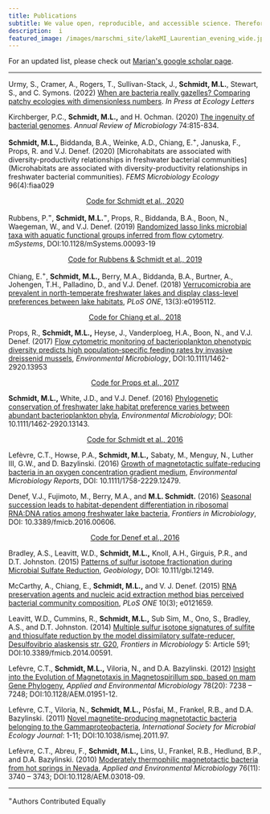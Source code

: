 ```yaml
---
title: Publications
subtitle: We value open, reproducible, and accessible science. Therefore, we post our manuscript as preprints on bioRxiv  and share the code from our projects on github. If you have questions, thoughts, or comments, especially on our code, please get in touch! 
description:  i
featured_image: /images/marschmi_site/lakeMI_Laurentian_evening_wide.jpg
---
```


For an updated list, please check out [Marian's google scholar page](https://scholar.google.com/citations?user=XN44kAIAAAAJ&hl=en). 

***

Urmy, S., Cramer, A., Rogers, T., Sullivan-Stack, J., **Schmidt, M.L.**, Stewart, S., and C. Symons. (2022) [When are bacteria really gazelles? Comparing patchy ecologies with dimensionless numbers](https://www.biorxiv.org/content/10.1101/2021.10.15.464607v2.external-links.html). *In Press at Ecology Letters*

Kirchberger, P.C., **Schmidt, M.L.,** and H. Ochman. (2020) [The ingenuity of bacterial genomes](https://www.annualreviews.org/doi/10.1146/annurev-micro-020518-115822?url_ver=Z39.88-2003&rfr_id=ori%3Arid%3Acrossref.org&rfr_dat=cr_pub++0pubmed).  *Annual Review of Microbiology* 74:815-834.  

**Schmidt, M.L.,** Biddanda, B.A., Weinke, A.D., Chiang, E.<sup>+</sup>, Januska, F., Props, R. and V.J. Denef. (2020) [Microhabitats are associated with diversity-productivity relationships in freshwater bacterial communities](Microhabitats are associated with diversity-productivity relationships in freshwater bacterial communities). *FEMS Microbiology Ecology* 96(4):fiaa029  

<div style="text-align:center"> 
	<a href="https://github.com/DenefLab/Diversity_Productivity" class="button button--small">Code for Schmidt et al., 2020</a>
</div>

Rubbens, P.<sup>=</sup>, **Schmidt, M.L.**<sup>=</sup>, Props, R., Biddanda, B.A., Boon, N., Waegeman, W., and V.J. Denef. (2019) [Randomized lasso links microbial taxa with aquatic functional groups inferred from flow cytometry](https://journals.asm.org/doi/10.1128/msystems.00093-19?permanently=true). *mSystems*, DOI:10.1128/mSystems.00093-19   

<div style="text-align:center">
	<a href="https://github.com/DenefLab/HNA_LNA_productivity" class="button button--small">Code for Rubbens & Schmidt et al., 2019</a>
</div>

Chiang, E.<sup>+</sup>, **Schmidt, M.L.,** Berry, M.A., Biddanda, B.A., Burtner, A., Johengen, T.H., Palladino, D., and V.J. Denef. (2018) [Verrucomicrobia are prevalent in north-temperate freshwater lakes and display class-level preferences between lake habitats](https://journals.plos.org/plosone/article?id=10.1371/journal.pone.0195112), *PLoS ONE*, 13(3):e0195112.  

<div style="text-align:center">
	<a href="https://github.com/DenefLab/Verruco/" class="button button--small">Code for Chiang et al., 2018</a>
</div>

Props, R., **Schmidt, M.L.,** Heyse, J., Vanderploeg, H.A., Boon, N., and V.J. Denef. (2017) [Flow cytometric monitoring of bacterioplankton phenotypic diversity predicts high population‐specific feeding rates by invasive dreissenid mussels](https://sfamjournals.onlinelibrary.wiley.com/doi/10.1111/1462-2920.13953), *Environmental Microbiology*, DOI:10.1111/1462-2920.13953  

<div style="text-align:center">
	<a href="https://github.com/DenefLab/EnvMicro_Props2017" class="button button--small">Code for Props et al., 2017</a>
</div>

**Schmidt, M.L.,** White, J.D., and V.J. Denef. (2016) [Phylogenetic conservation of freshwater lake habitat preference varies between abundant bacterioplankton phyla](https://sfamjournals.onlinelibrary.wiley.com/doi/10.1111/1462-2920.13143), *Environmental Microbiology*; DOI: 10.1111/1462-2920.13143.  

<div style="text-align:center">
	<a href="https://github.com/DenefLab/Final_PAFL_Trophicstate" class="button button--small">Code for Schmidt et al., 2016</a>
</div>

Lefèvre, C.T., Howse, P.A., **Schmidt, M.L.,** Sabaty, M., Menguy, N., Luther III, G.W., and D. Bazylinski. (2016) [Growth of magnetotactic sulfate-reducing bacteria in an oxygen concentration gradient medium](https://sfamjournals.onlinelibrary.wiley.com/doi/10.1111/1758-2229.12479), *Environmental Microbiology Reports*, DOI: 10.1111/1758-2229.12479.  

Denef, V.J., Fujimoto, M., Berry, M.A., and **M.L. Schmidt.** (2016) [Seasonal succession leads to habitat-dependent differentiation in ribosomal RNA:DNA ratios among freshwater lake bacteria](https://www.frontiersin.org/articles/10.3389/fmicb.2016.00606/full), *Frontiers in Microbiology*, DOI: 10.3389/fmicb.2016.00606.  

<div style="text-align:center">
	<a href="https://github.com/DenefLab/Frontiers2016Denef" class="button button--small">Code for Denef et al., 2016</a>
</div>

Bradley, A.S., Leavitt, W.D., **Schmidt, M.L.,** Knoll, A.H., Girguis, P.R., and D.T. Johnston. (2015) [Patterns of sulfur isotope fractionation during Microbial Sulfate Reduction](https://onlinelibrary.wiley.com/doi/10.1111/gbi.12149), *Geobiology*, DOI: 10.111/gbi.12149.  

McCarthy, A., Chiang, E., **Schmidt, M.L.,** and V. J. Denef. (2015) [RNA preservation agents and nucleic acid extraction method bias perceived bacterial community composition](https://journals.plos.org/plosone/article?id=10.1371/journal.pone.0121659), *PLoS ONE* 10(3); e0121659.  

Leavitt, W.D., Cummins, R., **Schmidt, M.L.,** Sub Sim, M., Ono, S., Bradley, A.S., and D.T. Johnston. (2014) [Multiple sulfur isotope signatures of sulfite and thiosulfate reduction by the model dissimilatory sulfate-reducer, Desulfovibrio alaskensis str. G20](https://www.frontiersin.org/articles/10.3389/fmicb.2014.00591/full), *Frontiers in Microbiology* 5: Article 591; DOI:10.3389/fmicb.2014.00591.  

Lefèvre, C.T., **Schmidt, M.L.,** Viloria, N., and D.A. Bazylinski. (2012) [Insight into the Evolution of Magnetotaxis in Magnetospirillum spp. based on mam Gene Phylogeny](https://journals.asm.org/doi/10.1128/AEM.01951-12), *Applied and Environmental Microbiology* 78(20): 7238 – 7248; DOI:10.1128/AEM.01951-12.  

Lefèvre, C.T., Viloria, N., **Schmidt, M.L.,** Pósfai, M., Frankel, R.B., and D.A. Bazylinski. (2011) [Novel magnetite-producing magnetotactic bacteria belonging to the Gammaproteobacteria](https://www.nature.com/articles/ismej201197#:~:text=Both%20organisms%20are%20rod%2Dshaped,motile%20by%20means%20of%20flagella.&text=This%20is%20the%20first%20report,phylogenetic%20diversity%20of%20the%20MTB.), *International Society for Microbial Ecology Journal*: 1-11; DOI:10.1038/ismej.2011.97.  

Lefèvre, C.T., Abreu, F., **Schmidt, M.L.,** Lins, U., Frankel, R.B., Hedlund, B.P., and D.A. Bazylinski. (2010) [Moderately thermophilic magnetotactic bacteria from hot springs in Nevada](https://journals.asm.org/doi/10.1128/AEM.03018-09?url_ver=Z39.88-2003&rfr_id=ori:rid:crossref.org&rfr_dat=cr_pub%20%200pubmed), *Applied and Environmental Microbiology* 76(11): 3740 – 3743; DOI:10.1128/AEM.03018-09.


***

<sup>=</sup>Authors Contributed Equally
